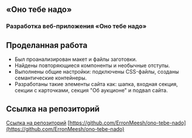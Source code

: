 ## «Оно тебе надо»
### Разработка веб-приложения «Оно тебе надо»

## Проделанная работа
* Был проанализирован макет и файлы заготовки. 
* Найдены повторяющиеся компоненты и необычные отступы.
* Выполнены общие настройки: подключены CSS-файлы, созданы семантические контейнеры.
* Разработаны такие элементы сайта как: шапка, входная секция, секции с карточками, секция "Об аукционе" и подвал сайта.
## Ссылка на репозиторий
[Ссылка на репозиторий](https://github.com/ErronMeesh/ono-tebe-nado)
[https://github.com/ErronMeesh/ono-tebe-nado](https://github.com/ErronMeesh/ono-tebe-nado)
